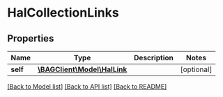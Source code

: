 # HalCollectionLinks

## Properties
Name | Type | Description | Notes
------------ | ------------- | ------------- | -------------
**self** | [**\BAGClient\Model\HalLink**](HalLink.md) |  | [optional] 

[[Back to Model list]](../../README.md#documentation-for-models) [[Back to API list]](../../README.md#documentation-for-api-endpoints) [[Back to README]](../../README.md)

